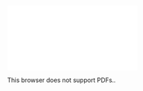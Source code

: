 <object data="FaceMaskDetection-CustomVision.pdf" type="application/pdf" width="700px" height="700px">
    <embed src="FaceMaskDetection-CustomVision.pdf">
        <p>This browser does not support PDFs..</p>
    </embed>
</object>